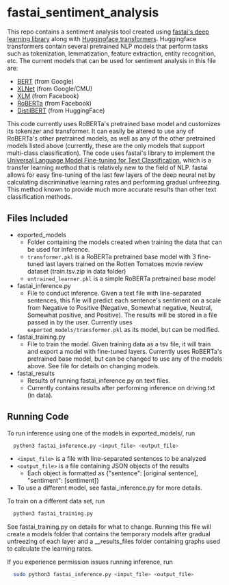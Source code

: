 # fastai_sentiment_analysis

This repo contains a sentiment analysis tool created using [fastai's deep learning library](https://docs.fast.ai/) along with [Huggingface transformers](https://huggingface.co/transformers/). Huggingface transformers contain several pretrained NLP models that perform tasks such as tokenization, lemmatization, feature extraction, entity recognition, etc. The current models that can be used for sentiment analysis in this file are:
* [BERT](https://github.com/google-research/bert) (from Google)
* [XLNet](https://github.com/zihangdai/xlnet) (from Google/CMU)
* [XLM](https://github.com/facebookresearch/XLM) (from Facebook)
* [RoBERTa](https://github.com/pytorch/fairseq/tree/master/examples/roberta) (from Facebook)
* [DistilBERT](https://huggingface.co/transformers/model_doc/distilbert.html) (from HuggingFace)

This code currently uses RoBERTa's pretrained base model and customizes its tokenizer and transformer. It can easily be altered to use any of RoBERTa's other pretrained models, as well as any of the other pretrained models listed above (currently, these are the only models that support multi-class classification). The code uses fastai's library to implement the [Universal Language Model Fine-tuning for Text Classification](https://arxiv.org/pdf/1801.06146.pdf), which is a transfer learning method that is relatively new to the field of NLP. fastai allows for easy fine-tuning of the last few layers of the deep neural net by calculating discriminative learning rates and performing gradual unfreezing. This method known to provide much more accurate results than other text classification methods.

## Files Included

* exported_models
  * Folder containing the models created when training the data that can be used for inference.
  * ```transformer.pkl``` is a RoBERTa pretrained base model with 3 fine-tuned last layers trained on the Rotten Tomatoes movie review dataset (train.tsv.zip in data folder)
  * ```untrained_learner.pkl``` is a simple RoBERTa pretrained base model 
* fastai_inference.py
  * File to conduct inference. Given a text file with line-separated sentences, this file will predict each sentence's sentiment on a scale from Negative to Positive (Negative, Somewhat negative, Neutral, Somewhat positive, and Positive). The results will be stored in a file passed in by the user. Currently uses ```exported_models/transformer.pkl``` as its model, but can be modified.
* fastai_training.py
  * File to train the model. Given training data as a tsv file, it will train and export a model with fine-tuned layers. Currently uses RoBERTa's pretrained base model, but can be changed to use any of the models above. See file for details on changing models.
* fastai_results
  * Results of running fastai_inference.py on text files.
  * Currently contains results after performing inference on driving.txt (in data).

## Running Code

To run inference using one of the models in exported_models/, run
```bash
  python3 fastai_inference.py <input_file> <output_file>
```
* ```<input_file>``` is a file with line-separated sentences to be analyzed
* ```<output_file>``` is a file containing JSON objects of the results
  * Each object is formatted as {"sentence": [original sentence], "sentiment": [sentiment]}
* To use a different model, see fastai_inference.py for more details.


To train on a different data set, run
```bash
  python3 fastai_training.py
```
See fastai_training.py on details for what to change. Running this file will create a models folder that contains the temporary models after gradual unfreezing of each layer and a __results_files folder containing graphs used to calculate the learning rates.

If you experience permission issues running inference, run
```bash
  sudo python3 fastai_inference.py <input_file> <output_file>
```
